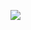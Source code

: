 [![](https://visitcount.itsvg.in/api?id=3yed82&label=Profile%20Views&pretty=false)](https://visitcount.itsvg.in)
